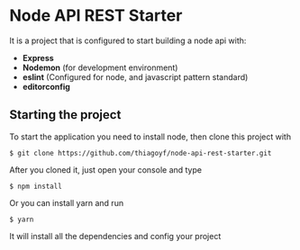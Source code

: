 # Node API REST Starter

It is a project that is configured to start building a node api with:
* **Express**
* **Nodemon** (for development environment)
* **eslint** (Configured for node, and javascript pattern standard)
* **editorconfig**

## Starting the project

To start the application you need to install node, then clone this project with

```
$ git clone https://github.com/thiagoyf/node-api-rest-starter.git
```

After you cloned it, just open your console and type

```
$ npm install
```

Or you can install yarn and run

```
$ yarn
```

It will install all the dependencies and config your project
